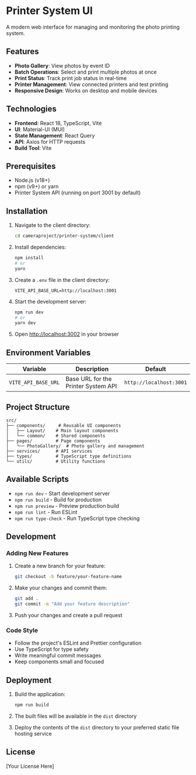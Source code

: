 # Printer System UI

A modern web interface for managing and monitoring the photo printing system.

## Features

- **Photo Gallery**: View photos by event ID
- **Batch Operations**: Select and print multiple photos at once
- **Print Status**: Track print job status in real-time
- **Printer Management**: View connected printers and test printing
- **Responsive Design**: Works on desktop and mobile devices

## Technologies

- **Frontend**: React 18, TypeScript, Vite
- **UI**: Material-UI (MUI)
- **State Management**: React Query
- **API**: Axios for HTTP requests
- **Build Tool**: Vite

## Prerequisites

- Node.js (v18+)
- npm (v9+) or yarn
- Printer System API (running on port 3001 by default)

## Installation

1. Navigate to the client directory:
   ```bash
   cd cameraproject/printer-system/client
   ```

2. Install dependencies:
   ```bash
   npm install
   # or
   yarn
   ```

3. Create a `.env` file in the client directory:
   ```env
   VITE_API_BASE_URL=http://localhost:3001
   ```

4. Start the development server:
   ```bash
   npm run dev
   # or
   yarn dev
   ```

5. Open [http://localhost:3002](http://localhost:3002) in your browser

## Environment Variables

| Variable | Description | Default |
|----------|-------------|---------|
| `VITE_API_BASE_URL` | Base URL for the Printer System API | `http://localhost:3001` |

## Project Structure

```
src/
├── components/     # Reusable UI components
│   ├── Layout/    # Main layout components
│   └── common/    # Shared components
├── pages/         # Page components
│   └── PhotoGallery/  # Photo gallery and management
├── services/      # API services
├── types/         # TypeScript type definitions
└── utils/         # Utility functions
```

## Available Scripts

- `npm run dev` - Start development server
- `npm run build` - Build for production
- `npm run preview` - Preview production build
- `npm run lint` - Run ESLint
- `npm run type-check` - Run TypeScript type checking

## Development

### Adding New Features

1. Create a new branch for your feature:
   ```bash
   git checkout -b feature/your-feature-name
   ```

2. Make your changes and commit them:
   ```bash
   git add .
   git commit -m "Add your feature description"
   ```

3. Push your changes and create a pull request

### Code Style

- Follow the project's ESLint and Prettier configuration
- Use TypeScript for type safety
- Write meaningful commit messages
- Keep components small and focused

## Deployment

1. Build the application:
   ```bash
   npm run build
   ```

2. The built files will be available in the `dist` directory

3. Deploy the contents of the `dist` directory to your preferred static file hosting service

## License

[Your License Here]
